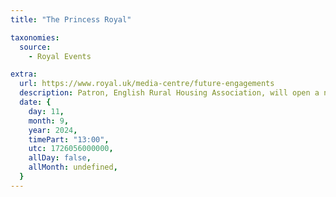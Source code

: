 ```yaml
---
title: "The Princess Royal"

taxonomies:
  source:
    - Royal Events

extra:
  url: https://www.royal.uk/media-centre/future-engagements
  description: Patron, English Rural Housing Association, will open a new development at Carpenters Yard, Shepherdswell, Dover, Kent.
  date: {
    day: 11,
    month: 9,
    year: 2024,
    timePart: "13:00",
    utc: 1726056000000,
    allDay: false,
    allMonth: undefined,
  }
---
```

